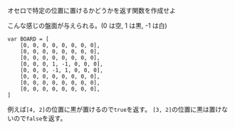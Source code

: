 オセロで特定の位置に置けるかどうかを返す関数を作成せよ

こんな感じの盤面が与えられる。(0 は空, 1 は黒, -1 は白)

```
var BOARD = [
    [0, 0, 0, 0, 0, 0, 0, 0],
    [0, 0, 0, 0, 0, 0, 0, 0],
    [0, 0, 0, 0, 0, 0, 0, 0],
    [0, 0, 0, 1, -1, 0, 0, 0],
    [0, 0, 0, -1, 1, 0, 0, 0],
    [0, 0, 0, 0, 0, 0, 0, 0],
    [0, 0, 0, 0, 0, 0, 0, 0],
    [0, 0, 0, 0, 0, 0, 0, 0],
]
```

例えば`[4, 2]`の位置に黒が置けるので`true`を返す。
`[3, 2]`の位置に黒は置けないので`false`を返す。

